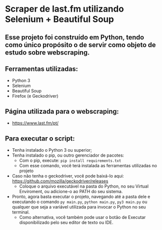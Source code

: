 # Scraper de last.fm utilizando Selenium + Beautiful Soup
## Esse projeto foi construído em Python, tendo como único propósito o de servir como objeto de estudo sobre webscraping.

## Ferramentas utilizadas:
- Python 3
- Selenium
- Beautiful Soup
- Firefox (e Geckodriver)

## Página utilizada para o webscraping:
- https://www.last.fm/pt/

## Para executar o script:
- Tenha instalado o Python 3 ou superior;
- Tenha instalado o pip, ou outro gerenciador de pacotes:
  - Com o pip, execute: ```pip install requirements.txt```
  - Com esse comando, você terá instalada as ferramentas utilizadas no projeto
- Caso não tenha o geckodriver, você pode baixá-lo aqui: https://github.com/mozilla/geckodriver/releases 
  - Coloque o arquivo executável na pasta do Python, no seu Virtual Enviroment, ou adicione-o ao PATH do seu sistema.
- Pronto, agora basta executar o projeto, navegando até a pasta dele e executando o comando ```py main.py```, ```python main.py```, ```py3 main.py``` ou qualquer que seja a variável utilizada para invocar o Python no seu terminal.
  - Como alternativa, você também pode usar o botão de Executar disponibilizado pelo seu editor de texto ou IDE.